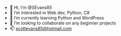 - 👋 Hi, I’m @SEvans85
- 👀 I’m interested in Web dev, Python, C#
- 🌱 I’m currently learning Python and WordPress
- 💞️ I’m looking to collaborate on any beginner projects
- 📫 scottevans85@hotmail.com

<!---
SEvans85/SEvans85 is a ✨ special ✨ repository because its `README.md` (this file) appears on your GitHub profile.
You can click the Preview link to take a look at your changes.
--->
